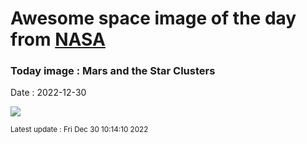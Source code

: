 
# Awesome space image of the day from [NASA](https://api.nasa.gov/)

### Today image : Mars and the Star Clusters
Date : 2022-12-30

![](https://apod.nasa.gov/apod/image/2212/mars_clusters1024.jpg)

<small>Latest update : Fri Dec 30 10:14:10 2022</small>
        